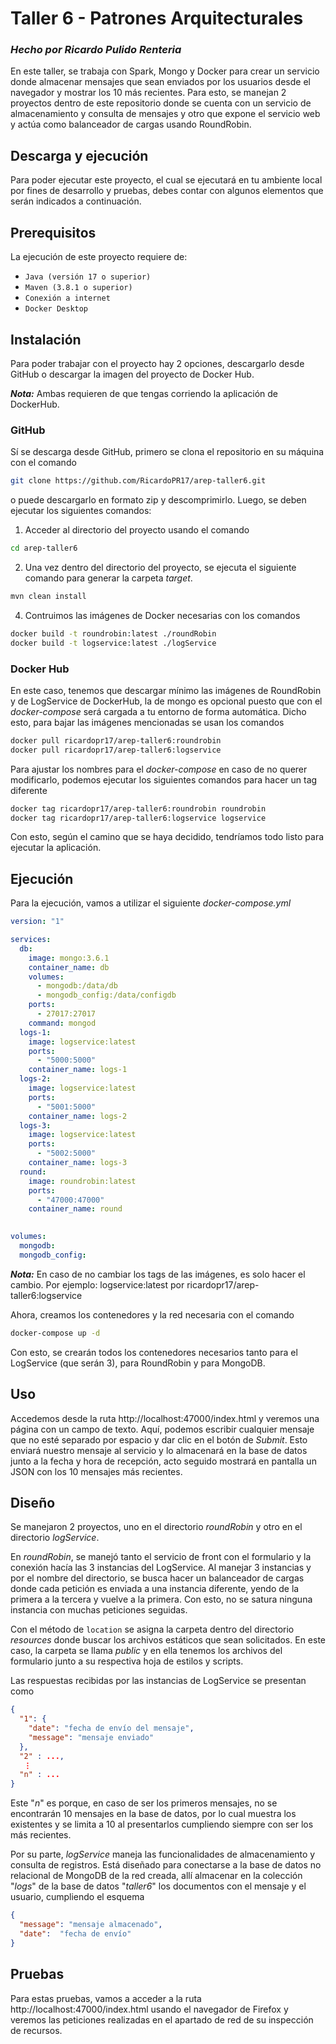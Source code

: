 # **Taller 6 - Patrones Arquitecturales**
### *Hecho por Ricardo Pulido Renteria*

En este taller, se trabaja con Spark, Mongo y Docker para crear un servicio donde almacenar mensajes que sean enviados por los usuarios desde el navegador y mostrar los 10 más recientes. Para esto, se manejan 2 proyectos dentro de este repositorio donde se cuenta con un servicio de almacenamiento y consulta de mensajes y otro que expone el servicio web y actúa como balanceador de cargas usando RoundRobin.

## **Descarga y ejecución**

Para poder ejecutar este proyecto, el cual se ejecutará en tu ambiente local por fines de desarrollo y pruebas, debes contar con algunos elementos que serán indicados a continuación.


## **Prerequisitos**

La ejecución de este proyecto requiere de:
- `Java (versión 17 o superior)`
- `Maven (3.8.1 o superior)`
- `Conexión a internet`
- `Docker Desktop`


## **Instalación**

Para poder trabajar con el proyecto hay 2 opciones, descargarlo desde GitHub o descargar la imagen del proyecto de Docker Hub.

**_Nota:_** Ambas requieren de que tengas corriendo la aplicación de DockerHub.

### GitHub
Sí se descarga desde GitHub, primero se clona el repositorio en su máquina con el comando
```bash
git clone https://github.com/RicardoPR17/arep-taller6.git
```
o puede descargarlo en formato zip y descomprimirlo. Luego, se deben ejecutar los siguientes comandos:
  1. Acceder al directorio del proyecto usando el comando 
```bash
cd arep-taller6
```
  2. Una vez dentro del directorio del proyecto, se ejecuta el siguiente comando para generar la carpeta _target_.
```bash
mvn clean install
```
  4. Contruimos las imágenes de Docker necesarias con los comandos
    
```bash
docker build -t roundrobin:latest ./roundRobin
docker build -t logservice:latest ./logService
```

### Docker Hub

En este caso, tenemos que descargar mínimo las imágenes de RoundRobin y de LogService de DockerHub, la de mongo es opcional puesto que con el _docker-compose_ será cargada a tu entorno de forma automática. Dicho esto, para bajar las imágenes mencionadas se usan los comandos

```bash
docker pull ricardopr17/arep-taller6:roundrobin
docker pull ricardopr17/arep-taller6:logservice
```

Para ajustar los nombres para el _docker-compose_ en caso de no querer modificarlo, podemos ejecutar los siguientes comandos para hacer un tag diferente

```bash
docker tag ricardopr17/arep-taller6:roundrobin roundrobin
docker tag ricardopr17/arep-taller6:logservice logservice
```

Con esto, según el camino que se haya decidido, tendríamos todo listo para ejecutar la aplicación.

## **Ejecución**

Para la ejecución, vamos a utilizar el siguiente _docker-compose.yml_

```yaml
version: "1"

services:
  db:
    image: mongo:3.6.1
    container_name: db
    volumes:
      - mongodb:/data/db
      - mongodb_config:/data/configdb
    ports:
      - 27017:27017
    command: mongod
  logs-1:
    image: logservice:latest
    ports:
      - "5000:5000"
    container_name: logs-1
  logs-2:
    image: logservice:latest
    ports:
      - "5001:5000"
    container_name: logs-2
  logs-3:
    image: logservice:latest
    ports:
      - "5002:5000"
    container_name: logs-3
  round:
    image: roundrobin:latest
    ports:
      - "47000:47000"
    container_name: round
  

volumes:
  mongodb:
  mongodb_config:
```

**_Nota:_** En caso de no cambiar los tags de las imágenes, es solo hacer el cambio. Por ejemplo: logservice:latest por ricardopr17/arep-taller6:logservice

Ahora, creamos los contenedores y la red necesaria con el comando
```bash
docker-compose up -d
```

Con esto, se crearán todos los contenedores necesarios tanto para el LogService (que serán 3), para RoundRobin y para MongoDB.

## **Uso**

Accedemos desde la ruta http://localhost:47000/index.html y veremos una página con un campo de texto. Aquí, podemos escribir cualquier mensaje que no esté separado por espacio y dar clic en el botón de _Submit_. Esto enviará nuestro mensaje al servicio y lo almacenará en la base de datos junto a la fecha y hora de recepción, acto seguido mostrará en pantalla un JSON con los 10 mensajes más recientes.


## **Diseño**

Se manejaron 2 proyectos, uno en el directorio _roundRobin_ y otro en el directorio _logService_.

En _roundRobin_, se manejó tanto el servicio de front con el formulario y la conexión hacía las 3 instancias del LogService. Al manejar 3 instancias y por el nombre del directorio, se busca hacer un balanceador de cargas donde cada petición es enviada a una instancia diferente, yendo de la primera a la tercera y vuelve a la primera. Con esto, no se satura ninguna instancia con muchas peticiones seguidas.

Con el método de `location` se asigna la carpeta dentro del directorio _resources_ donde buscar los archivos estáticos que sean solicitados. En este caso, la carpeta se llama _public_ y en ella tenemos los archivos del formulario junto a su respectiva hoja de estilos y scripts.

Las respuestas recibidas por las instancias de LogService se presentan como

```JSON
{
  "1": {
    "date": "fecha de envío del mensaje",
    "message": "mensaje enviado"
  },
  "2" : ...,
   ⋮
  "n" : ...
}
```

Este "_n_" es porque, en caso de ser los primeros mensajes, no se encontrarán 10 mensajes en la base de datos, por lo cual muestra los existentes y se limita a 10 al presentarlos cumpliendo siempre con ser los más recientes.

Por su parte, _logService_ maneja las funcionalidades de almacenamiento y consulta de registros. Está diseñado para conectarse a la base de datos no relacional de MongoDB de la red creada, allí almacenar en la colección "_logs_" de la base de datos "_taller6_" los documentos con el mensaje y el usuario, cumpliendo el esquema
```JSON
{
  "message": "mensaje almacenado",
  "date":  "fecha de envío"
}
```

## **Pruebas**

Para estas pruebas, vamos a acceder a la ruta http://localhost:47000/index.html usando el navegador de Firefox y veremos las peticiones realizadas en el apartado de red de su inspección de recursos.
